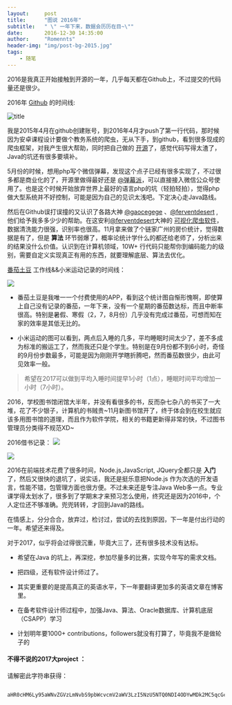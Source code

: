 ```yaml
---
layout:     post
title:      "图说 2016年"
subtitle:   " \" 一年下来，数据会历历在目~\""
date:       2016-12-30 14:35:00
author:     "Romennts"
header-img: "img/post-bg-2015.jpg"
tags:
    - 随笔
---
```


2016是我真正开始接触到开源的一年，几乎每天都在Github上，不过提交的代码量还是很少。

2016年 [Github](https://github.com/cncoder) 的时间线:

![title](https://yicodes.com/img/review/gitcon.png)

我是2015年4月在github创建账号，到2016年4月才push了第一行代码，那时候因为安卓课程设计要做个教务系统的爬虫，无从下手，到github，看到很多现成的爬虫框架，对我产生很大帮助，同时把自己做的 [开源](https://github.com/cncoder/mysiseLogin)了，感觉代码写得太渣了，Java的坑还有很多要填补。

5月份的时候，想用php写个微信弹幕，发现这个点子已经有很多实现了，不过很多都是商业化的了，开源里做得最好还是 [@弹幕派](https://github.com/DanmakuPie)，可以直接接入微信公众号使用了。也是这个时候开始放弃世界上最好的语言php的坑（轻拍轻拍），觉得php做大型系统并不好控制，可能是因为自己的见识太浅吧。下定决心走Java路线。

然后在Github误打误撞的又认识了各路大神 [@gaocegege](https://github.com/gaocegege)  、[@ferventdesert](https://github.com/ferventdesert) , 他们给予我多多少少的帮助。在这安利[@ferventdesert](https://github.com/ferventdesert)大神的 [可视化爬虫软件](https://github.com/ferventdesert/Hawk)，数据清洗能力很强，识别率也很高。11月拿来做了个链家广州的房价统计，觉得数据是有了，但是 **算法** 环节弱爆了，概率论统计学什么的都还给老师了，分析出来的结果没什么价值。认识到在计算机领域，10W+ 行代码只能帮你到编码能力的级别，需要自定义实现真正有用的东西，就要理解底层、算法去优化。

[番茄土豆](https://pomotodo.com/intl/zh-CN/) 工作线&&小米运动记录的时间线：

![](https://yicodes.com/img/review/todo.jpg)

* 番茄土豆是我唯一一个付费使用的APP，看到这个统计图自惭形愧啊，即使算上自己没有记录的番茄，一年下来，没有一个星期的番茄数达标，而且中断率很高。特别是暑假、寒假（2，7，8月份）几乎没有完成过番茄，可想而知在家的效率是其低无比的。

* 小米运动的图可以看到，两点后入睡的几多，平均睡眠时间太少了，差不多成为标准的搬运工了，然而我还只是个学生。特别是在9月份都不到6小时，奇怪的9月份步数最多，可能是因为刚刚开学瞎折腾吧，然而番茄数很少，由此可见效率一般。

> 希望在2017可以做到平均入睡时间提早1小时（1点），睡眠时间平均增加一小时（7小时）。

2016，学校图书馆闭馆大半年，并没有看很多的书，反而杂七杂八的书买了一大堆，花了不少银子，计算机的书贼贵~11月新图书馆开了，终于体会到在校生就应该多用图书馆的道理，而且作为软件学院，相关的书籍更新得非常的快，不过图书管理员分类得不规范XD~

2016借书记录：
![](https://yicodes.com/img/review/booklist1.png)


![](https://yicodes.com/img/review/booklist3.jpg)

2016在前端技术花费了很多时间，Node.js,JavaScript, JQuery全都只是 **入门** 了，然后又很快的退坑了，说实话，我还是挺乐意把Node.js 作为次选的开发语言，性能不错，包管理方面也很方便。不过未来还是专注Java Web多一点。专业课学得太划水了，很多到了学期末才来预习怎么使用，终究还是因为2016中，个人定位还不够准确。兜兜转转，才回到Java的路线。

在情感上，分分合合，放弃过，检讨过，尝试的去找到原因，下一年是付出行动的一年。希望还来得及。

对于2017，似乎将会过得很沉重，毕竟大三了，还有很多技术没有达标。

* 希望在Java 的坑上，再深挖，参加尽量多的比赛，实现今年写的需求文档。

* 把四级，还有软件设计师过了。

* 其实更重要的是提高真正的英语水平，下一年要翻译更加多的英语文章在博客里。

* 在备考软件设计师过程中，加强Java、算法、Oracle数据库、计算机底层（CSAPP）学习

* 计划明年要1000+ contributions，followers就没有打算了，毕竟我不是做轮子的

#### 不得不说的2017大project ：

请解密此字符串获得：

```

aHR0cHM6Ly95aWNvZGVzLmNvbS9pbWcvcmV2aWV3LzI5NzU5NTQ0NDI4ODYwMDk2MC5qcGc=

```
